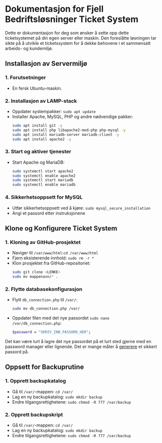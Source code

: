 # Dokumentasjon for Fjell Bedriftsløsninger Ticket System
Dette er dokumentasjon for deg som ønsker å sette opp dette ticketsystemet på din egen server eller maskin. Den foreslåtte løsningen tar sikte på å utvikle et ticketssystem for å dekke behovene i et sammensatt arbeids- og kundemiljø.

## Installasjon av Servermiljø

### 1. Forutsetninger
- En fersk Ubuntu-maskin.

### 2. Installasjon av LAMP-stack
- Oppdater systempakker: `sudo apt update`
- Installer Apache, MySQL, PHP og andre nødvendige pakker:
  ```bash
  sudo apt install git -y
  sudo apt install php libapache2-mod-php php-mysql -y
  sudo apt install mariadb-server mariadb-client -y
  sudo apt install apache2 -y
  ```

### 3. Start og aktiver tjenester
- Start Apache og MariaDB:
  ```bash
  sudo systemctl start apache2
  sudo systemctl enable apache2
  sudo systemctl start mariadb
  sudo systemctl enable mariadb
  ```

### 4. Sikkerhetsoppsett for MySQL
- Utfør sikkerhetsoppsett ved å kjøre: `sudo mysql_secure_installation`
- Angi et passord etter instruksjonene

## Klone og Konfigurere Ticket System

### 1. Kloning av GitHub-prosjektet
- Naviger til `/var/www/html`:`cd /var/www/html`
- Fjern eksisterende innhold: `sudo rm -r *`
- Klon prosjektet fra GitHub-repositoriet:
  ```bash
  sudo git clone <LENKE>
  sudo mv mappenavn/* .
  ```

### 2. Flytte databasekonfigurasjon
- Flytt `db_connection.php` til `/var/`:
  ```bash
  sudo mv db_connection.php /var/
  ```
- Oppdater filen med det nye passordet `sudo nano /var/db_connection.php`:
  ```bash
  $password = "SKRIV_INN_PASSORD_HER";
  ```
Det kan være lurt å lagre det nye passordet på et lurt sted gjerne med en password manager eller lignende. Det er mange måter å [generere](https://1password.com/password-generator/) et sikkert passord på.

## Oppsett for Backuprutine
### 1. Opprett backupkatalog
- Gå til `/var/`-mappen: `cd /var/`
- Lag en ny backupkatalog: `sudo mkdir backup`
- Endre tilgangsrettighetene: `sudo chmod -R 777 /var/backup`

### 2. Opprett backupskript
- Gå til `/var/`-mappen: `cd /var/`
- Lag en ny backupkatalog: `sudo mkdir backup`
- Endre tilgangsrettighetene: `sudo chmod -R 777 /var/backup`
